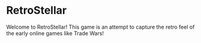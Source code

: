 # RetroStellar
Welcome to RetroStellar! This game is an attempt to capture the retro feel of the early online games like Trade Wars!
